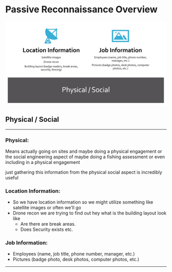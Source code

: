 # Passive Reconnaissance Overview
![](images/01-Passive-Reconnaissance-Overview.png)
## Physical / Social
---
### Physical:
Means actually going on sites and maybe doing a physical engagement or the social engineering aspect of maybe doing a fishing assessment or even including in a physical engagement

just gathering this information from the physical social aspect is incredibly useful

### Location Information:
- So we have location information so  we might utilize something like satellite images or often we'll go
- Drone recon we are trying to find out hey what is the building layout look like
	- Are there are break areas.
	- Does Security exists etc.

### Job Information:
- Employees (name, job title, phone number, manager, etc.)
- Pictures (badge photo, desk photos, computer photos, etc.)

---
